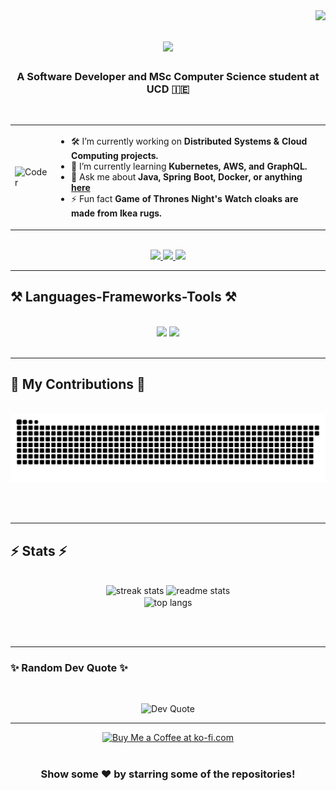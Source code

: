<img align="right" src="https://visitor-badge.laobi.icu/badge?page_id=bhumiksoni99.bhumiksoni99" />
<h1 align="center">
    <img src="https://readme-typing-svg.herokuapp.com/?font=Righteous&size=35&center=true&vCenter=true&width=500&height=70&duration=4000&lines=Hi+There!+👋;+I'm+Bhumik+Soni!;" />
</h1>

<h3 align="center">A Software Developer and MSc Computer Science student at UCD 🇮🇪</h3>

<br/>

<table align="center">
    <tr>
        <td>
            <img src="https://github.com/raghavk16/raghavk16/blob/master/coderman.gif" alt="Coder" width="400" height="250" />
        </td>
        <td>
            <ul>
                <li>🛠️ I’m currently working on <strong>Distributed Systems & Cloud Computing projects.</strong></li>
                <li>🌱 I’m currently learning <strong>Kubernetes, AWS, and GraphQL.</strong></li>
                <li>💬 Ask me about <strong>Java, Spring Boot, Docker, or anything <a href="https://github.com/bhumiksoni99/bhumiksoni99/issues">here</a></strong></li>
                <li>⚡ Fun fact <strong>Game of Thrones Night's Watch cloaks are made from Ikea rugs.</strong></li>
            </ul>
        </td>
    </tr>
</table>

<br/>

<div align="center"> 
  <a href="mailto:saksham.nasa05@gmail.com">
    <img src="https://img.shields.io/badge/Gmail-333333?style=for-the-badge&logo=gmail&logoColor=red" />
  </a>
  <a href="https://www.linkedin.com/in/bhumik-soni" target="_blank">
    <img src="https://img.shields.io/badge/LinkedIn-0077B5?style=for-the-badge&logo=linkedin&logoColor=white" />
  </a>
  <a href="https://github.com/bhumiksoni99" target="_blank">
     <img src="https://img.shields.io/badge/GitHub-171515?style=for-the-badge&logo=github&logoColor=white" /> 
  </a>
</div>

<hr/>

<h2 align="left">⚒️ Languages-Frameworks-Tools ⚒️</h2>
<br/>
<div align="center">
    <img src="https://skillicons.dev/icons?i=react,reactnative,next,express,redux,css,docker,mysql,mongodb,prisma,graphql" />
    <img src="https://skillicons.dev/icons?i=git,github,jira,xcode" /><br>
</div>

<br/>
<hr/>

<div align="left">
  <h2>🐍 My Contributions 🐍</h2>
  <br>
  <img alt="snake eating my contributions" src="https://raw.githubusercontent.com/skshm11/skshm11/output/github-contribution-grid-snake.svg" />
  
  <br/><br/>
</div>

<hr/>

<h2 align="left">⚡ Stats ⚡</h2>
<br>
<div align=center>
  <img width=390 src="https://github-readme-streak-stats-salesp07.vercel.app/?user=bhumiksoni99&count_private=true&theme=react&border_radius=10" alt="streak stats"/>
  <img width=390 src="https://github-readme-stats-salesp07.vercel.app/api?username=bhumiksoni99&count_private=true&show_icons=true&theme=react&rank_icon=github&border_radius=10" alt="readme stats" />
  <br/>
  <img width=325 align="center" src="https://github-readme-stats-salesp07.vercel.app/api/top-langs/?username=bhumiksoni99&hide=HTML&langs_count=8&layout=compact&theme=react&border_radius=10&size_weight=0.5&count_weight=0.5&exclude_repo=github-readme-stats" alt="top langs" />
</div>

<br/><br/>

<hr/>


<h3 align="left">✨ Random Dev Quote ✨</h3>
<br>
<p align="center">
  <img src="https://quotes-github-readme.vercel.app/api?type=horizontal&theme=dark" alt="Dev Quote" />
</p>
<hr>

<div align="center">
<a href='https://ko-fi.com/sakshamnasa' target='_blank'><img height='64' style='border:0px;height:64px;' src='https://storage.ko-fi.com/cdn/kofi1.png?v=3' border='0' alt='Buy Me a Coffee at ko-fi.com' /></a>
</div>

<br>
<div align="center">

### Show some ❤️ by starring some of the repositories!

</div>
<br/>
